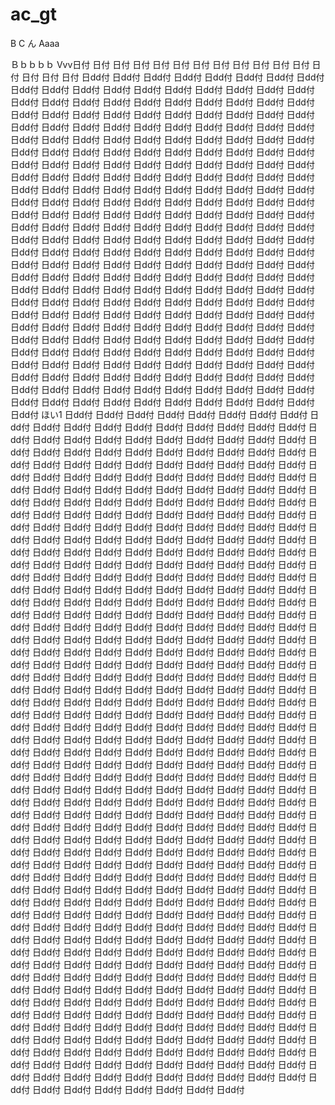 # ac_gt
B
C
ん
Aaaa

Ｂｂｂｂｂ
Vvv日付
日付
日付
日付
日付
日付
日付
日付
日付
日付
日付
日付
日付
日付
日付
日付
日dd付
日dd付
日dd付
日dd付
日dd付
日dd付
日dd付
日dd付
日dd付
日dd付
日dd付
日dd付
日dd付
日dd付
日dd付
日dd付
日dd付
日dd付
日dd付
日dd付
日dd付
日dd付
日dd付
日dd付
日dd付
日dd付
日dd付
日dd付
日dd付
日dd付
日dd付
日dd付
日dd付
日dd付
日dd付
日dd付
日dd付
日dd付
日dd付
日dd付
日dd付
日dd付
日dd付
日dd付
日dd付
日dd付
日dd付
日dd付
日dd付
日dd付
日dd付
日dd付
日dd付
日dd付
日dd付
日dd付
日dd付
日dd付
日dd付
日dd付
日dd付
日dd付
日dd付
日dd付
日dd付
日dd付
日dd付
日dd付
日dd付
日dd付
日dd付
日dd付
日dd付
日dd付
日dd付
日dd付
日dd付
日dd付
日dd付
日dd付
日dd付
日dd付
日dd付
日dd付
日dd付
日dd付
日dd付
日dd付
日dd付
日dd付
日dd付
日dd付
日dd付
日dd付
日dd付
日dd付
日dd付
日dd付
日dd付
日dd付
日dd付
日dd付
日dd付
日dd付
日dd付
日dd付
日dd付
日dd付
日dd付
日dd付
日dd付
日dd付
日dd付
日dd付
日dd付
日dd付
日dd付
日dd付
日dd付
日dd付
日dd付
日dd付
日dd付
日dd付
日dd付
日dd付
日dd付
日dd付
日dd付
日dd付
日dd付
日dd付
日dd付
日dd付
日dd付
日dd付
日dd付
日dd付
日dd付
日dd付
日dd付
日dd付
日dd付
日dd付
日dd付
日dd付
日dd付
日dd付
日dd付
日dd付
日dd付
日dd付
日dd付
日dd付
日dd付
日dd付
日dd付
日dd付
日dd付
日dd付
日dd付
日dd付
日dd付
日dd付
日dd付
日dd付
日dd付
日dd付
日dd付
日dd付
日dd付
日dd付
日dd付
日dd付
日dd付
日dd付
日dd付
日dd付
日dd付
日dd付
日dd付
日dd付
日dd付
日dd付
日dd付
日dd付
日dd付
日dd付
日dd付
日dd付
日dd付
日dd付
日dd付
日dd付
日dd付
日dd付
日dd付
日dd付
日dd付
日dd付
日dd付
日dd付
日dd付
日dd付
日dd付
日dd付
日dd付
日dd付
日dd付
日dd付
日dd付
日dd付
日dd付
日dd付
日dd付
日dd付
日dd付
日dd付
日dd付
日dd付
日dd付
日dd付
日dd付
日dd付
日dd付
日dd付
日dd付
日dd付
日dd付
日dd付
日dd付
日dd付
日dd付
日dd付
日dd付
日dd付
日dd付
日dd付
日dd付
日dd付
日dd付
日dd付
日dd付
日dd付
日dd付
日dd付
日dd付
日dd付
日dd付
日dd付
日dd付
日dd付
日dd付
日dd付
日dd付
日dd付
日dd付
日dd付
日dd付
日dd付
日dd付
日dd付
日dd付
日dd付
日dd付
日dd付
日dd付
日dd付
日dd付
ほい1
日dd付
日dd付
日dd付
日dd付
日dd付
日dd付
日dd付
日dd付
日dd付
日dd付
日dd付
日dd付
日dd付
日dd付
日dd付
日dd付
日dd付
日dd付
日dd付
日dd付
日dd付
日dd付
日dd付
日dd付
日dd付
日dd付
日dd付
日dd付
日dd付
日dd付
日dd付
日dd付
日dd付
日dd付
日dd付
日dd付
日dd付
日dd付
日dd付
日dd付
日dd付
日dd付
日dd付
日dd付
日dd付
日dd付
日dd付
日dd付
日dd付
日dd付
日dd付
日dd付
日dd付
日dd付
日dd付
日dd付
日dd付
日dd付
日dd付
日dd付
日dd付
日dd付
日dd付
日dd付
日dd付
日dd付
日dd付
日dd付
日dd付
日dd付
日dd付
日dd付
日dd付
日dd付
日dd付
日dd付
日dd付
日dd付
日dd付
日dd付
日dd付
日dd付
日dd付
日dd付
日dd付
日dd付
日dd付
日dd付
日dd付
日dd付
日dd付
日dd付
日dd付
日dd付
日dd付
日dd付
日dd付
日dd付
日dd付
日dd付
日dd付
日dd付
日dd付
日dd付
日dd付
日dd付
日dd付
日dd付
日dd付
日dd付
日dd付
日dd付
日dd付
日dd付
日dd付
日dd付
日dd付
日dd付
日dd付
日dd付
日dd付
日dd付
日dd付
日dd付
日dd付
日dd付
日dd付
日dd付
日dd付
日dd付
日dd付
日dd付
日dd付
日dd付
日dd付
日dd付
日dd付
日dd付
日dd付
日dd付
日dd付
日dd付
日dd付
日dd付
日dd付
日dd付
日dd付
日dd付
日dd付
日dd付
日dd付
日dd付
日dd付
日dd付
日dd付
日dd付
日dd付
日dd付
日dd付
日dd付
日dd付
日dd付
日dd付
日dd付
日dd付
日dd付
日dd付
日dd付
日dd付
日dd付
日dd付
日dd付
日dd付
日dd付
日dd付
日dd付
日dd付
日dd付
日dd付
日dd付
日dd付
日dd付
日dd付
日dd付
日dd付
日dd付
日dd付
日dd付
日dd付
日dd付
日dd付
日dd付
日dd付
日dd付
日dd付
日dd付
日dd付
日dd付
日dd付
日dd付
日dd付
日dd付
日dd付
日dd付
日dd付
日dd付
日dd付
日dd付
日dd付
日dd付
日dd付
日dd付
日dd付
日dd付
日dd付
日dd付
日dd付
日dd付
日dd付
日dd付
日dd付
日dd付
日dd付
日dd付
日dd付
日dd付
日dd付
日dd付
日dd付
日dd付
日dd付
日dd付
日dd付
日dd付
日dd付
日dd付
日dd付
日dd付
日dd付
日dd付
日dd付
日dd付
日dd付
日dd付
日dd付
日dd付
日dd付
日dd付
日dd付
日dd付
日dd付
日dd付
日dd付
日dd付
日dd付
日dd付
日dd付
日dd付
日dd付
日dd付
日dd付
日dd付
日dd付
日dd付
日dd付
日dd付
日dd付
日dd付
日dd付
日dd付
日dd付
日dd付
日dd付
日dd付
日dd付
日dd付
日dd付
日dd付
日dd付
日dd付
日dd付
日dd付
日dd付
日dd付
日dd付
日dd付
日dd付
日dd付
日dd付
日dd付
日dd付
日dd付
日dd付
日dd付
日dd付
日dd付
日dd付
日dd付
日dd付
日dd付
日dd付
日dd付
日dd付
日dd付
日dd付
日dd付
日dd付
日dd付
日dd付
日dd付
日dd付
日dd付
日dd付
日dd付
日dd付
日dd付
日dd付
日dd付
日dd付
日dd付
日dd付
日dd付
日dd付
日dd付
日dd付
日dd付
日dd付
日dd付
日dd付
日dd付
日dd付
日dd付
日dd付
日dd付
日dd付
日dd付
日dd付
日dd付
日dd付
日dd付
日dd付
日dd付
日dd付
日dd付
日dd付
日dd付
日dd付
日dd付
日dd付
日dd付
日dd付
日dd付
日dd付
日dd付
日dd付
日dd付
日dd付
日dd付
日dd付
日dd付
日dd付
日dd付
日dd付
日dd付
日dd付
日dd付
日dd付
日dd付
日dd付
日dd付
日dd付
日dd付
日dd付
日dd付
日dd付
日dd付
日dd付
日dd付
日dd付
日dd付
日dd付
日dd付
日dd付
日dd付
日dd付
日dd付
日dd付
日dd付
日dd付
日dd付
日dd付
日dd付
日dd付
日dd付
日dd付
日dd付
日dd付
日dd付
日dd付
日dd付
日dd付
日dd付
日dd付
日dd付
日dd付
日dd付
日dd付
日dd付
日dd付
日dd付
日dd付
日dd付
日dd付
日dd付
日dd付
日dd付
日dd付
日dd付
日dd付
日dd付
日dd付
日dd付
日dd付
日dd付
日dd付
日dd付
日dd付
日dd付
日dd付
日dd付
日dd付
日dd付
日dd付
日dd付
日dd付
日dd付
日dd付
日dd付
日dd付
日dd付
日dd付
日dd付
日dd付
日dd付
日dd付
日dd付
日dd付
日dd付
日dd付
日dd付
日dd付
日dd付
日dd付
日dd付
日dd付
日dd付
日dd付
日dd付
日dd付
日dd付
日dd付
日dd付
日dd付
日dd付
日dd付
日dd付
日dd付
日dd付
日dd付
日dd付
日dd付
日dd付
日dd付
日dd付
日dd付
日dd付
日dd付
日dd付
日dd付
日dd付
日dd付
日dd付
日dd付
日dd付
日dd付
日dd付
日dd付
日dd付
日dd付
日dd付
日dd付
日dd付
日dd付
日dd付
日dd付
日dd付
日dd付
日dd付
日dd付
日dd付
日dd付
日dd付
日dd付
日dd付
日dd付
日dd付
日dd付
日dd付
日dd付
日dd付
日dd付
日dd付
日dd付
日dd付
日dd付
日dd付
日dd付
日dd付
日dd付
日dd付
日dd付
日dd付
日dd付
日dd付
日dd付
日dd付
日dd付
日dd付
日dd付
日dd付
日dd付
日dd付
日dd付
日dd付
日dd付
日dd付
日dd付
日dd付
日dd付
日dd付
日dd付
日dd付
日dd付
日dd付
日dd付
日dd付
